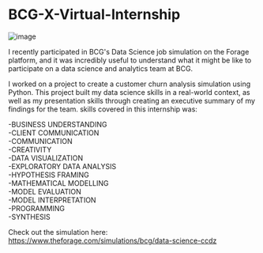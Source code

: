 # BCG-X-Virtual-Internship
![image](https://github.com/99-chetna/BCG-X-Virtual-Internship/assets/112334463/45f06e34-f1bd-4328-a562-a418383a616f)

I recently participated in BCG's Data Science job simulation on the Forage platform, and it was incredibly useful to understand what it might be like to participate on a data science and analytics team at BCG.

I worked on a project to create a customer churn analysis simulation using Python. This project built my data science skills in a real-world context, as well as my presentation skills through creating an executive summary of my findings for the team. skills covered in this internship was:

-BUSINESS UNDERSTANDING<br>
-CLIENT COMMUNICATION<br>
-COMMUNICATION<br>
-CREATIVITY<br>
-DATA VISUALIZATION<br>
-EXPLORATORY DATA ANALYSIS<br>
-HYPOTHESIS FRAMING<br>
-MATHEMATICAL MODELLING<br>
-MODEL EVALUATION<br>
-MODEL INTERPRETATION<br>
-PROGRAMMING<br>
-SYNTHESIS<br>


Check out the simulation here: https://www.theforage.com/simulations/bcg/data-science-ccdz
